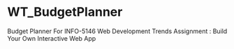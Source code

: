 # WT_BudgetPlanner
Budget Planner For INFO-5146 Web Development Trends Assignment : Build Your Own Interactive Web App
